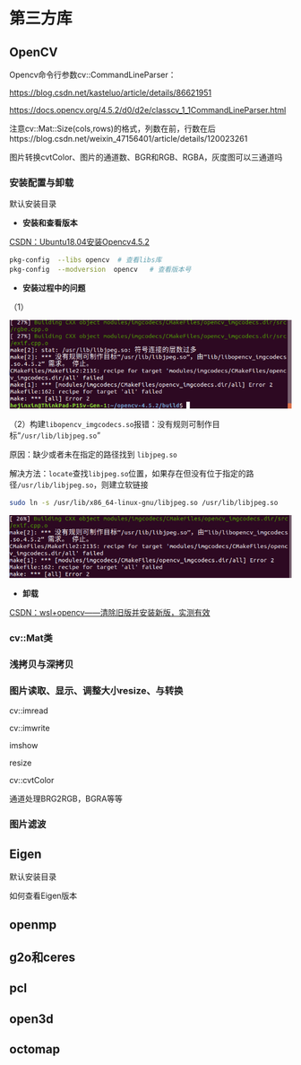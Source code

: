 # 第三方库

## OpenCV

Opencv命令行参数cv::CommandLineParser：

https://blog.csdn.net/kasteluo/article/details/86621951

https://docs.opencv.org/4.5.2/d0/d2e/classcv_1_1CommandLineParser.html







注意cv::Mat::Size(cols,rows)的格式，列数在前，行数在后https://blog.csdn.net/weixin_47156401/article/details/120023261



图片转换cvtColor、图片的通道数、BGR和RGB、RGBA，灰度图可以三通道吗

### 安装配置与卸载

默认安装目录

- **安装和查看版本**

[CSDN：Ubuntu18.04安装Opencv4.5.2](https://blog.csdn.net/qq_17769915/article/details/124087687)

```bash
pkg-config  --libs opencv  # 查看libs库
pkg-config  --modversion  opencv   # 查看版本号
```

- **安装过程中的问题**

（1）

![](assets/OpenCV安装报错.png)



（2）构建`libopencv_imgcodecs.so`报错：没有规则可制作目标“`/usr/lib/libjpeg.so`”

原因：缺少或者未在指定的路径找到 `libjpeg.so`

解决方法：`locate`查找`libjpeg.so`位置，如果存在但没有位于指定的路径`/usr/lib/libjpeg.so`，则建立软链接

```bash
sudo ln -s /usr/lib/x86_64-linux-gnu/libjpeg.so /usr/lib/libjpeg.so
```

![image-20230331214247373](assets/image-20230331214247373.png)

- **卸载**

[CSDN：wsl+opencv——清除旧版并安装新版，实测有效](https://blog.csdn.net/m0_51984869/article/details/127538531)

### cv::Mat类

### 浅拷贝与深拷贝

### 图片读取、显示、调整大小resize、与转换

cv::imread

cv::imwrite

imshow

resize

cv::cvtColor



通道处理BRG2RGB，BGRA等等

### 图片滤波

## Eigen

默认安装目录

如何查看Eigen版本

## openmp

## g2o和ceres

## pcl

## open3d

## octomap

